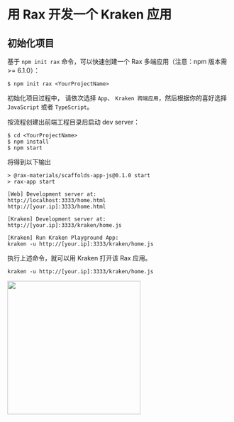 # 用 Rax 开发一个 Kraken 应用

## 初始化项目

基于 `npm init rax` 命令，可以快速创建一个 Rax 多端应用（注意：npm 版本需 >= 6.1.0）：

```shell
$ npm init rax <YourProjectName>
```

初始化项目过程中， 请依次选择 `App`、 `Kraken 跨端应用`，然后根据你的喜好选择 `JavaScript` 或者 `TypeScript`。

按流程创建出前端工程目录后启动 dev server：

```shell
$ cd <YourProjectName>
$ npm install
$ npm start
```

将得到以下输出

```shell
> @rax-materials/scaffolds-app-js@0.1.0 start
> rax-app start

[Web] Development server at:
http://localhost:3333/home.html
http://[your.ip]:3333/home.html

[Kraken] Development server at:
http://[your.ip]:3333/kraken/home.js

[Kraken] Run Kraken Playground App:
kraken -u http://[your.ip]:3333/kraken/home.js

```

执行上述命令，就可以用 Kraken 打开该 Rax 应用。

```shell
kraken -u http://[your.ip]:3333/kraken/home.js
```

<img src="https://img.alicdn.com/imgextra/i2/O1CN01bOOIzk1X42yn7HYIV_!!6000000002869-2-tps-828-1518.png" width="300px"></img>
